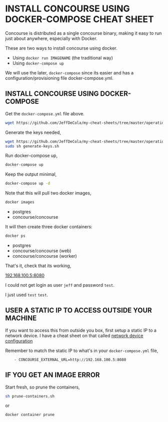 # INSTALL CONCOURSE USING DOCKER-COMPOSE CHEAT SHEET

Concourse is distributed as a single concourse binary,
making it easy to run just about anywhere, especially with Docker.

These are two ways to install concourse using docker.

* Using `docker run IMAGENAME` (the traditional way)
* Using `docker-compose up`

We will use the later, `docker-compose` since its easier
and has a configuration/provisioning file docker-compose.yml.

## INSTALL CONCOURSE USING DOCKER-COMPOSE

Get the `docker-compose.yml` file above.

```bash
wget https://github.com/JeffDeCola/my-cheat-sheets/tree/master/operations-tools/continuous-integration-continuous-deployment/concourse-ci-cheat-sheet/docker-compose.yml
```

Generate the keys needed,

```bash
wget https://github.com/JeffDeCola/my-cheat-sheets/tree/master/operations-tools/continuous-integration-continuous-deployment/concourse-ci-cheat-sheet/generate-keys.sh
sudo sh generate-keys.sh
```

Run docker-compose up,

```bash
docker-compose up
```

Keep the output minimal,

```bash
docker-compose up -d
```

Note that this will pull two docker images,

```bash
docker images
```

* postgres
* concourse/concourse

It will then create three docker containers:

```bash
docker ps
```

* postgres
* concourse/concourse (web)
* concourse/concourse (worker)

That's it, check that its working,

[192.168.100.5:8080](http://192.168.100.5:8080)

I could not get login as user
`jeff` and password `test`.

I just used `test` `test`.

## USER A STATIC IP TO ACCESS OUTSIDE YOUR MACHINE

If you want to access this from outside you box,
first setup a static IP to a network device.
I have a cheat sheet on that called
[network device configuration](https://github.com/JeffDeCola/my-cheat-sheets/tree/master/development/operating-systems/linux/network-device-configuration-cheat-sheet)

Remember to match the static IP to what's in your
`docker-compose.yml` file,

```text
    - CONCOURSE_EXTERNAL_URL=http://192.168.100.5:8080
```

## IF YOU GET AN IMAGE ERROR

Start fresh, so prune the containers,

```bash
sh prune-containers.sh
```

or

```bash
docker container prune
```
